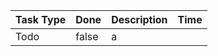 |Task Type | Done | Description | Time |
|----------|------|-------------|------|
| Todo | false | a |  |

